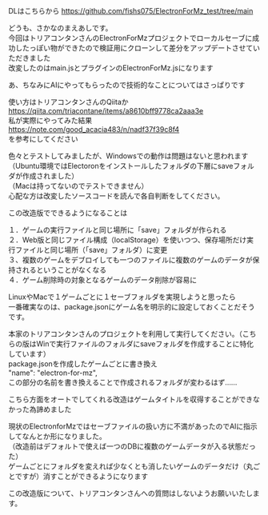 DLはこちらから
https://github.com/fishs075/ElectronForMz_test/tree/main

どうも、さかなのまえあしです。<br>
今回はトリアコンタンさんのElectronForMzプロジェクトでローカルセーブに成功したっぽい物ができたので検証用にクローンして差分をアップデートさせていただきました<br>
改変したのはmain.jsとプラグインのElectronForMz.jsになります<br>

あ、ちなみにAIにやってもらったので技術的なことについてはさっぱりです<br>

使い方はトリアコンタンさんのQiitaか<br>
https://qiita.com/triacontane/items/a8610bff9778ca2aaa3e<br>
私が実際にやってみた結果<br>
https://note.com/good_acacia483/n/nadf37f39c8f4<br>
を参考にしてください<br>

色々とテストしてみましたが、Windowsでの動作は問題はないと思われます<br>
（Ubuntu環境ではElectoronをインストールしたフォルダの下層にsaveフォルダが作成されました）<br>
（Macは持ってないのでテストできません）<br>
心配な方は改変したソースコードを読んで各自判断をしてください。<br>

この改造版でできるようになることは

１．ゲームの実行ファイルと同じ場所に「save」フォルダが作られる<br>
２．Web版と同じファイル構成（localStorage）を使いつつ、保存場所だけ実行ファイルと同じ場所（「save」フォルダ）に変更<br>
３、複数のゲームをデブロイしても一つのファイルに複数のゲームのデータが保持されるということがなくなる<br>
４．ゲーム削除時の対象となるゲームのデータ削除が容易に





LinuxやMacで１ゲームごとに１セーブフォルダを実現しようと思ったら<br>
一番確実なのは、package.jsonにゲーム名を明示的に設定しておくことだそうです。<br>

本家のトリアコンタンさんのプロジェクトを利用して実行してください。（こちらの版はWinで実行ファイルのフォルダにsaveフォルダを作成することに特化しています）<br>
package.jsonを作成したゲームごとに書き換え<br>
    "name": "electron-for-mz",<br>
この部分の名前を書き換えることで作成されるフォルダが変わるはず……<br>

こちら方面をオートでしてくれる改造はゲームタイトルを収得することができなかった為諦めました<br>

現状のElectronforMzではセーブファイルの扱い方に不満があったのでAIに指示してなんとか形になりました。<br>
（改造前はデフォルトで使えば一つのDBに複数のゲームデータが入る状態だった）<br>
ゲームごとにフォルダを変えれば少なくとも消したいゲームのデータだけ（丸ごとですが）消すことができるようになります<br>

この改造版について、トリアコンタンさんへの質問はしないようお願いいたします。
